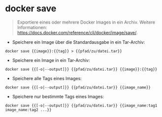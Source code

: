 # docker save

> Exportiere eines oder mehrere Docker Images in ein Archiv.
> Weitere Informationen: <https://docs.docker.com/reference/cli/docker/image/save/>.

- Speichere ein Image über die Standardausgabe in ein Tar-Archiv:

`docker save {{image}}:{{tag}} > {{pfad/zu/datei.tar}}`

- Speichere ein Image in ein Tar-Archiv:

`docker save {{[-o|--output]}} {{pfad/zu/datei.tar}} {{image}}:{{tag}}`

- Speichere alle Tags eines Images:

`docker save {{[-o|--output]}} {{pfad/zu/datei.tar}} {{image_name}}`

- Speichere nur bestimmte Tags eines Images:

`docker save {{[-o|--output]}} {{pfad/zu/datei.tar}} {{image_name:tag1 image_name:tag2 ...}}`
